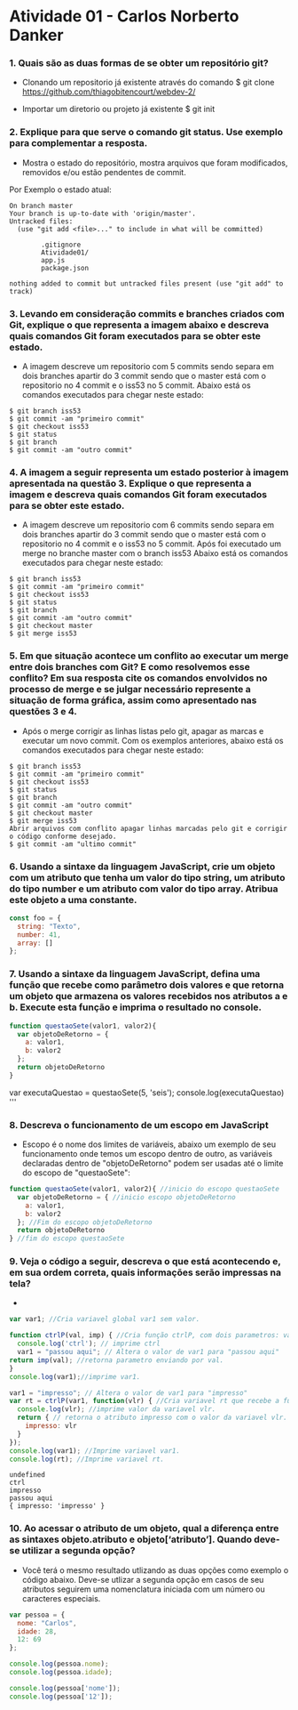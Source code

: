 # Atividade 01 - Carlos Norberto Danker

### 1. Quais são as duas formas de se obter um repositório git?
- Clonando um repositorio já existente através do comando $ git clone https://github.com/thiagobitencourt/webdev-2/

- Importar um diretorio ou projeto já existente $ git init

### 2. Explique para que serve o comando git status. Use exemplo para complementar a resposta.

- Mostra o estado do repositório, mostra arquivos que foram modificados, removidos e/ou estão pendentes de commit.

Por Exemplo o estado atual:
```
On branch master
Your branch is up-to-date with 'origin/master'.
Untracked files:
  (use "git add <file>..." to include in what will be committed)

        .gitignore
        Atividade01/
        app.js
        package.json

nothing added to commit but untracked files present (use "git add" to track)
```
### 3. Levando em consideração commits e branches criados com Git, explique o que representa a imagem abaixo e descreva quais comandos Git foram executados para se obter este estado.

- A imagem descreve  um repositorio com 5 commits sendo separa em dois branches apartir do 3 commit sendo que o master está com o repositorio no 4 commit e o iss53 no 5 commit.
Abaixo está os comandos executados para chegar neste estado:

```
$ git branch iss53
$ git commit -am "primeiro commit"
$ git checkout iss53
$ git status
$ git branch
$ git commit -am "outro commit"
```

### 4. A imagem a seguir representa um estado posterior à imagem apresentada na questão 3. Explique o que representa a imagem e descreva quais comandos Git foram executados para se obter este estado.

- A imagem descreve  um repositorio com 6 commits sendo separa em dois branches apartir do 3 commit sendo que o master está com o repositorio no 4 commit e o iss53 no 5 commit. Após foi executado um merge no branche master com o branch iss53
Abaixo está os comandos executados para chegar neste estado:

```
$ git branch iss53
$ git commit -am "primeiro commit"
$ git checkout iss53
$ git status
$ git branch
$ git commit -am "outro commit"
$ git checkout master
$ git merge iss53
```
### 5. Em que situação acontece um conflito ao executar um merge entre dois branches com Git? E como resolvemos esse conflito? Em sua resposta cite os comandos envolvidos no processo de merge e se julgar necessário represente a situação de forma gráfica, assim como apresentado nas questões 3 e 4.

- Após o merge corrigir as linhas listas pelo git, apagar as marcas e executar um novo commit.
Com os exemplos anteriores, abaixo está os comandos executados para chegar neste estado:
```
$ git branch iss53
$ git commit -am "primeiro commit"
$ git checkout iss53
$ git status
$ git branch
$ git commit -am "outro commit"
$ git checkout master
$ git merge iss53
Abrir arquivos com conflito apagar linhas marcadas pelo git e corrigir o código conforme desejado.
$ git commit -am "ultimo commit"  
```
### 6. Usando a sintaxe da linguagem JavaScript, crie um objeto com um atributo que tenha um valor do tipo string, um atributo do tipo number e um atributo com valor do tipo array. Atribua este objeto a uma constante.

``` JavaScript
const foo = {
  string: "Texto",
  number: 41,
  array: []
};
```

### 7. Usando a sintaxe da linguagem JavaScript, defina uma função que recebe como parâmetro dois valores e que retorna um objeto que armazena os valores recebidos nos atributos a e b. Execute esta função e imprima o resultado no console.

``` JavaScript
function questaoSete(valor1, valor2){
  var objetoDeRetorno = {
    a: valor1,
    b: valor2
  };
  return objetoDeRetorno
}
```
var executaQuestao = questaoSete(5, 'seis');
console.log(executaQuestao)
'''
### 8. Descreva o funcionamento de um escopo em JavaScript

- Escopo é o nome dos limites de variáveis, abaixo um exemplo de seu funcionamento onde temos um escopo dentro de outro, as variáveis declaradas dentro de "objetoDeRetorno" podem ser usadas até o limite do escopo de "questaoSete":

``` javascript
function questaoSete(valor1, valor2){ //inicio do escopo questaoSete
  var objetoDeRetorno = { //inicio escopo objetoDeRetorno
    a: valor1,
    b: valor2
  }; //Fim do escopo objetoDeRetorno
  return objetoDeRetorno
} //fim do escopo questaoSete
```
### 9. Veja o código a seguir, descreva o que está acontecendo e, em sua ordem correta, quais informações serão impressas na tela?

-
``` javascript
var var1; //Cria variavel global var1 sem valor.

function ctrlP(val, imp) { //Cria função ctrlP, com dois parametros: val, imp
  console.log('ctrl'); // imprime ctrl
  var1 = "passou aqui"; // Altera o valor de var1 para "passou aqui"
return imp(val); //retorna parametro enviando por val.
}  
console.log(var1);//imprime var1.

var1 = "impresso"; // Altera o valor de var1 para "impresso"
var rt = ctrlP(var1, function(vlr) { //Cria variavel rt que recebe a função ctrlP, aqui a função ctrlP recebe a variavel var1, e uma função que tem como parametro a variavel vlr.
  console.log(vlr); //imprime valor da variavel vlr.
  return { // retorna o atributo impresso com o valor da variavel vlr.
    impresso: vlr
  }
});
console.log(var1); //Imprime variavel var1.
console.log(rt); //Imprime variavel rt.  
```

```
undefined
ctrl
impresso
passou aqui
{ impresso: 'impresso' }
```

### 10. Ao acessar o atributo de um objeto, qual a diferença entre as sintaxes objeto.atributo e objeto[‘atributo’]. Quando deve-se utilizar a segunda opção?

- Você terá o mesmo resultado utlizando as duas opções como exemplo o código abaixo. Deve-se utlizar a segunda opção em casos de seu atributos seguirem uma nomenclatura iniciada com um número ou caracteres especiais.

``` javascript
var pessoa = {
  nome: "Carlos",
  idade: 28,
  12: 69
};

console.log(pessoa.nome);
console.log(pessoa.idade);

console.log(pessoa['nome']);
console.log(pessoa['12']);
```
